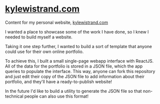 # [kylewistrand.com](https://kylewistrand.com)
Content for my personal website, [kylewistrand.com](https://kylewistrand.com)

I wanted a place to showcase some of the work I have done, so I knew I needed to build myself a website.

Taking it one step further, I wanted to build a sort of template that anyone could use for their own online portfolio.

To achieve this, I built a small single-page webapp interface with ReactJS. All of the data for the portfolio is stored in a JSON file, which the app queries to populate the interface. This way, anyone can fork this repository and just edit their copy of the JSON file to add information about their portfolio, and they'll have a ready-to-publish website!

In the future I'd like to build a utility to generate the JSON file so that non-technical people can also use this format!
